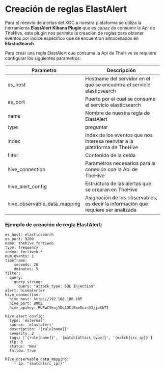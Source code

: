 # Creación de reglas ElastAlert
Para el reenvío de alertas del XOC a nuestra plataforma se utiliza la herramienta **ElastAlert Kibana Plugin** que es capaz de consumir la Api de TheHive, este plugin nos perimite la creación de reglas para obtener eventos por indice especifico que se encuentran almacenados en **ElasticSearch**.

Para crear una regla ElastAlert que consuma la Api de TheHive se requiere configurar los siguientes parametros:

| Parametro | Descripción |
| ------------- | ------------- |
| es_host  | Hostname del servidor en el que se encuentra el servicio elasticsearch  |
| es_port  | Puerto por el cual se consume el servicio elasticsearch  | 
| name  | Nombre de nuestra regla de ElastAlert  |
| type  | preguntar | 
| index  | Index de los eventos que nos interesa reenviar a la plataforma de TheHive  |
| filter  | Contenido de la celda  | 
| hive_connection  | Parametros necesarios para la conexión con la Api de TheHive |
| hive_alert_config  | Estructura de las alertas que se crearan en TheHive  | 
| hive_observable_data_mapping  | Asignación de los observables, es decir la información que requiere ser analizada  | 


### Ejemplo de creación de regla ElastAlert:


```
es_host: elasticsearch
es_port: 9200
name: thehive_fortiweb
type: frequency
index: fortiweb-*
num_events: 1
timeframe:
    seconds: 20
    #minutes: 5
filter:
- query:
    query_string:
      query: "attack_type: SQL Injection"
alert: hivealerter
hive_connection:
  hive_host: http://192.168.100.105
  hive_port: 9002
  hive_apikey: RUFwC9kuj3Dc4OCtBxoOnzn93jjoXbTI

hive_alert_config:
  type: 'external'
  source: 'elastalert'
  description: '{rule[name]}'
  severity: 2
  tags: ['{rule[name]}', '{match[attack_type]}', '{match[src_ip]}']
  tlp: 3
  status: 'New'
  follow: True

hive_observable_data_mapping:
    - ip: "{match[src_ip]}"
```
